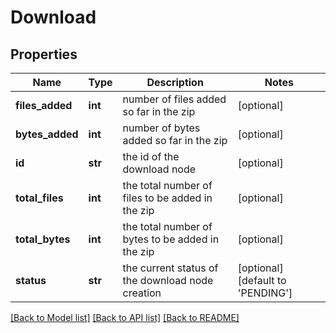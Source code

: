 # Download

## Properties
Name | Type | Description | Notes
------------ | ------------- | ------------- | -------------
**files_added** | **int** | number of files added so far in the zip | [optional] 
**bytes_added** | **int** | number of bytes added so far in the zip | [optional] 
**id** | **str** | the id of the download node | [optional] 
**total_files** | **int** | the total number of files to be added in the zip | [optional] 
**total_bytes** | **int** | the total number of bytes to be added in the zip | [optional] 
**status** | **str** | the current status of the download node creation | [optional] [default to 'PENDING']

[[Back to Model list]](../README.md#documentation-for-models) [[Back to API list]](../README.md#documentation-for-api-endpoints) [[Back to README]](../README.md)

